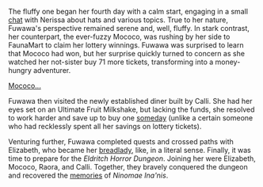 The fluffy one began her fourth day with a calm start, engaging in a small [chat](https://www.youtube.com/live/BehFIHehD_Y?feature=shared\&t=439) with Nerissa about hats and various topics. True to her nature, Fuwawa's perspective remained serene and, well, fluffy. In stark contrast, her counterpart, the ever-fuzzy Mococo, was rushing by her side to FaunaMart to claim her lottery winnings. Fuwawa was surprised to learn that Mococo had won, but her surprise quickly turned to concern as she watched her not-sister buy 71 more tickets, transforming into a money-hungry adventurer.

[Mococo...](#embed:https://www.youtube.com/live/BehFIHehD_Y?feature=shared\&t=508)

Fuwawa then visited the newly established diner built by Calli. She had her eyes set on an Ultimate Fruit Milkshake, but lacking the funds, she resolved to work harder and save up to buy one [someday](https://www.youtube.com/live/BehFIHehD_Y?feature=shared\&t=639) (unlike a certain someone who had recklessly spent all her savings on lottery tickets).

Venturing further, Fuwawa completed quests and crossed paths with Elizabeth, who became her [breadlady](https://www.youtube.com/live/BehFIHehD_Y?feature=shared\&t=1194), like, in a literal sense. Finally, it was time to prepare for the *Eldritch Horror Dungeon*. Joining her were Elizabeth, Mococo, Raora, and Calli. Together, they bravely conquered the dungeon and recovered the [memories](https://www.youtube.com/live/BehFIHehD_Y?feature=shared\&t=4357) of *Ninomae Ina'nis*.
